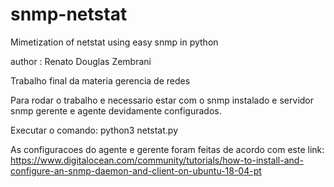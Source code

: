 # snmp-netstat
Mimetization of netstat using easy snmp in python

author : Renato Douglas Zembrani

Trabalho final da materia gerencia de redes


Para rodar o trabalho e necessario estar com o snmp instalado e servidor snmp gerente e agente devidamente configurados.

Executar o comando: python3 netstat.py

As configuracoes do agente e gerente foram feitas de acordo com este link:
https://www.digitalocean.com/community/tutorials/how-to-install-and-configure-an-snmp-daemon-and-client-on-ubuntu-18-04-pt